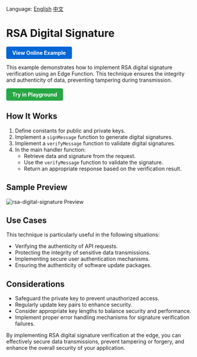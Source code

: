 <div align="left">
  Language:
  <a title="English" href="README.md">English</a>
  <a title="中文" href="README.zh-CN.md">中文</a>
</div>

# RSA Digital Signature

<a href="https://edgeone.ai/developer/examples/hub-rsadigitalsignature" style="display: inline-block; background-color: #0366d6; color: white; padding: 8px 16px; text-decoration: none; border-radius: 4px; font-weight: bold;">View Online Example</a>

This example demonstrates how to implement RSA digital signature verification using an Edge Function. This technique ensures the integrity and authenticity of data, preventing tampering during transmission.

<div align="left">
  <a href="https://playground.edgeone.ai/?t=20acef098d6cee53a8b2dfa5cefdf4bc" style="display: inline-block; background-color: #28a745; color: white; padding: 8px 16px; text-decoration: none; border-radius: 4px; font-weight: bold;">Try in Playground</a>
</div>

## How It Works

1. Define constants for public and private keys.
2. Implement a `signMessage` function to generate digital signatures.
3. Implement a `verifyMessage` function to validate digital signatures.
4. In the main handler function:
   - Retrieve data and signature from the request.
   - Use the `verifyMessage` function to validate the signature.
   - Return an appropriate response based on the verification result.

## Sample Preview

![rsa-digital-signature Preview](../assets/images/rsa-digital-signature.avif)

## Use Cases

This technique is particularly useful in the following situations:

- Verifying the authenticity of API requests.
- Protecting the integrity of sensitive data transmissions.
- Implementing secure user authentication mechanisms.
- Ensuring the authenticity of software update packages.

## Considerations

- Safeguard the private key to prevent unauthorized access.
- Regularly update key pairs to enhance security.
- Consider appropriate key lengths to balance security and performance.
- Implement proper error handling mechanisms for signature verification failures.

By implementing RSA digital signature verification at the edge, you can effectively secure data transmissions, prevent tampering or forgery, and enhance the overall security of your application.